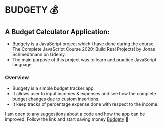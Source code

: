 # BUDGETY :moneybag:

## A Budget Calculator Application:

* Budgety is a JavaScript project which I have done during the course The Complete JavaScript Course 2020: Build Real Projects! by Jonas Schmedtmann on Udemy. 
* The main purpose of this project was to learn and practice JavaScript language.

### Overview

* Budgety is a simple budget tracker app. 
* It allows user to input incomes & expenses and see how the complete budget changes due to custom insertions.
* It keep tracks of percentage expense done with respect to the income.

I am open to any suggestions about a code and how the app can be improved.
Follow the link and start saving money [Budgety](https://shreeyag11.github.io/budgety/) :money_with_wings:
